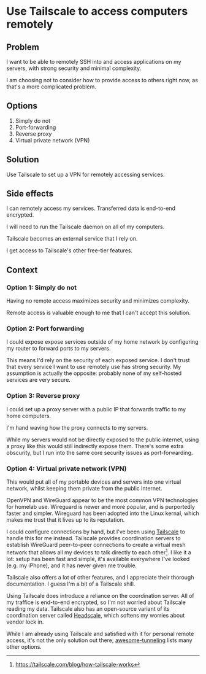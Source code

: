 # Use Tailscale to access computers remotely

## Problem

I want to be able to remotely SSH into and access applications on my servers,
with strong security and minimal complexity.

I am choosing not to consider how to provide access to others right now,
as that's a more complicated problem.

## Options

1. Simply do not
2. Port-forwarding
3. Reverse proxy
4. Virtual private network (VPN)

## Solution

Use Tailscale to set up a VPN for remotely accessing services.

## Side effects

I can remotely access my services.
Transferred data is end-to-end encrypted.

I will need to run the Tailscale daemon on all of my computers.

Tailscale becomes an external service that I rely on.

I get access to Tailscale's other free-tier features.

## Context

### Option 1: Simply do not

Having no remote access maximizes security and minimizes complexity.

Remote access is valuable enough to me that I can't accept this solution.

### Option 2: Port forwarding

I could expose expose services outside of my home network by configuring my router to forward ports to my servers.

This means I'd rely on the security of each exposed service.
I don't trust that every service I want to use remotely use has strong security.
My assumption is actually the opposite: probably none of my self-hosted services are very secure.

### Option 3: Reverse proxy

I could set up a proxy server with a public IP that forwards traffic to my home computers.

I'm hand waving how the proxy connects to my servers.

While my servers would not be directly exposed to the public internet,
using a proxy like this would still indirectly expose them.
There's some extra obscurity, but I run into the same core security issues as port-forwarding.

### Option 4: Virtual private network (VPN)

This would put all of my portable devices and servers into one virtual network,
whilst keeping them private from the public internet.

OpenVPN and WireGuard appear to be the most common VPN technologies for homelab use.
Wireguard is newer and more popular, and is purportedly faster and simpler.
Wireguard has been adopted into the Linux kernal,
which makes me trust that it lives up to its reputation.

I could configure connections by hand,
but I've been using [Tailscale](https://tailscale.com/) to handle this for me instead.
Tailscale provides coordination servers to establish WireGuard peer-to-peer connections
to create a virtual mesh network that allows all my devices to talk directly to each other[^1].
I like it a lot: setup has been fast and simple,
it's available everywhere I've looked (e.g. my iPhone), and it has never given me trouble.

Tailscale also offers a lot of other features,
and I appreciate their thorough documentation.
I guess I'm a bit of a Tailscale shill.

Using Tailscale does introduce a reliance on the coordination server.
All of my traffice is end-to-end encrypted, so I'm not worried about Tailscale reading my data.
Tailscale also has an open-source variant of its coordination server called [Headscale](https://github.com/juanfont/headscale),
which softens my worries about vendor lock in.

While I am already using Tailscale and satisfied with it for personal remote access,
it's not the only solution out there;
[awesome-tunneling](https://github.com/anderspitman/awesome-tunneling) lists many other options.

[^1]: https://tailscale.com/blog/how-tailscale-works
